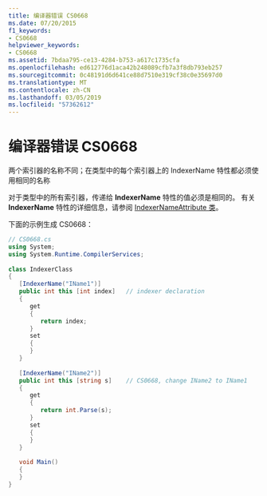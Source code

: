 ```yaml
---
title: 编译器错误 CS0668
ms.date: 07/20/2015
f1_keywords:
- CS0668
helpviewer_keywords:
- CS0668
ms.assetid: 7bdaa795-ce13-4284-b753-a617c1735cfa
ms.openlocfilehash: ed612776d1aca42b248089cfb7a3f8db793eb257
ms.sourcegitcommit: 0c48191d6d641ce88d7510e319cf38c0e35697d0
ms.translationtype: MT
ms.contentlocale: zh-CN
ms.lasthandoff: 03/05/2019
ms.locfileid: "57362612"
---
```

# <a name="compiler-error-cs0668"></a>编译器错误 CS0668
两个索引器的名称不同；在类型中的每个索引器上的 IndexerName 特性都必须使用相同的名称  
  
 对于类型中的所有索引器，传递给 **IndexerName** 特性的值必须是相同的。 有关 **IndexerName** 特性的详细信息，请参阅 [IndexerNameAttribute 类](xref:System.Runtime.CompilerServices.IndexerNameAttribute)。  
  
 下面的示例生成 CS0668：  
  
```csharp
// CS0668.cs  
using System;  
using System.Runtime.CompilerServices;  
  
class IndexerClass  
{  
   [IndexerName("IName1")]  
   public int this [int index]   // indexer declaration  
   {  
      get  
      {  
         return index;  
      }  
      set  
      {  
      }  
   }  
  
   [IndexerName("IName2")]  
   public int this [string s]    // CS0668, change IName2 to IName1  
   {  
      get  
      {  
         return int.Parse(s);  
      }  
      set  
      {  
      }  
   }  
  
   void Main()  
   {  
   }  
}  
```
